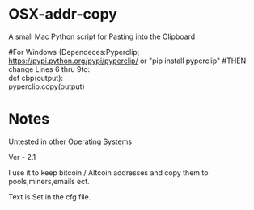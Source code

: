 # OSX-addr-copy

A small Mac Python script for Pasting into the Clipboard

#For Windows 
{Dependeces:Pyperclip; https://pypi.python.org/pypi/pyperclip/ or "pip install pyperclip"
#THEN
change Lines 6 thru 9to:   
def cbp(output):    
    pyperclip.copy(output)
# Notes
  Untested in other Operating Systems     

Ver - 2.1   

I use it to keep bitcoin / Altcoin addresses and copy them to pools,miners,emails ect.  

Text is Set in the cfg file.

